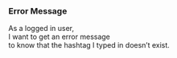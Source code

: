 ### Error Message

As a logged in user, 
<br> I want to get an error message 
<br> to know that the hashtag I typed in doesn’t exist.
